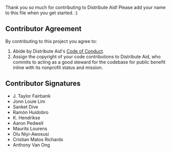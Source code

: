 Thank you so much for contributing to Distribute Aid! Please add your name to this file when you get started. :)

## Contributor Agreement

By contributing to this project you agree to:

1. Abide by Distribute Aid's [Code of Conduct](https://github.com/distributeaid/.github/blob/saga/CODE_OF_CONDUCT.md).
2. Assign the copyright of your code contributions to Distribute Aid, who commits to acting as a good steward for the codebase for public benefit inline with its nonprofit status and mission.

## Contributor Signatures

- J. Taylor Fairbank
- Jonn Louie Lim
- Sanket Dive
- Ramón Huidobro
- K. Hendrikse
- Aaron Pedwell
- Maurits Lourens
- Olu Niyi-Awosusi
- Cristian Matos Richards
- Anthony Van Ong
